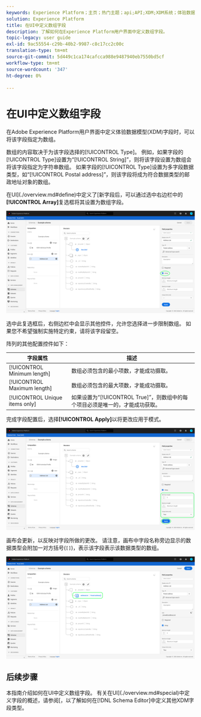```yaml
---
keywords: Experience Platform；主页；热门主题；api;API;XDM;XDM系统；体验数据模型；数据模型；ui；工作区；数组；字段；
solution: Experience Platform
title: 在UI中定义数组字段
description: 了解如何在Experience Platform用户界面中定义数组字段。
topic-legacy: user guide
exl-id: 9ac55554-c29b-40b2-9987-c8c17cc2c00c
translation-type: tm+mt
source-git-commit: 5d449c1ca174cafcca988e9487940eb7550bd5cf
workflow-type: tm+mt
source-wordcount: '347'
ht-degree: 0%

---
```


# 在UI中定义数组字段

在Adobe Experience Platform用户界面中定义体验数据模型(XDM)字段时，可以将该字段指定为数组。

数组的内容取决于为该字段选择的[!UICONTROL Type]。 例如，如果字段的[!UICONTROL Type]设置为“[!UICONTROL String]”，则将该字段设置为数组会将该字段指定为字符串数组。 如果字段的[!UICONTROL Type]设置为多字段数据类型，如“[!UICONTROL Postal address]”，则该字段将成为符合数据类型的邮政地址对象的数组。

在UI](./overview.md#define)中定义了[新字段后，可以通过选中右边栏中的&#x200B;**[!UICONTROL Array]**&#x200B;复选框将其设置为数组字段。

![](../../images/ui/fields/special/array.png)

选中此复选框后，右侧边栏中会显示其他控件，允许您选择进一步限制数组。 如果您不希望强制实施特定约束，请将该字段留空。

阵列的其他配置控件如下：

| 字段属性 | 描述 |
| --- | --- |
| [!UICONTROL Minimum length] | 数组必须包含的最小项数，才能成功摄取。 |
| [!UICONTROL Maximum length] | 数组必须包含的最大项数，才能成功摄取。 |
| [!UICONTROL Unique items only] | 如果设置为“[!UICONTROL True]”，则数组中的每个项目必须是唯一的，才能成功获取。 |

完成字段配置后，选择&#x200B;**[!UICONTROL Apply]**&#x200B;以将更改应用于模式。

![](../../images/ui/fields/special/array-config.png)

画布会更新，以反映对字段所做的更改。 请注意，画布中字段名称旁边显示的数据类型会附加一对方括号(`[]`)，表示该字段表示该数据类型的数组。

![](../../images/ui/fields/special/array-applied.png)

## 后续步骤

本指南介绍如何在UI中定义数组字段。 有关在UI](./overview.md#special)中定义字段的概述，请参阅[，以了解如何在[!DNL Schema Editor]中定义其他XDM字段类型。
